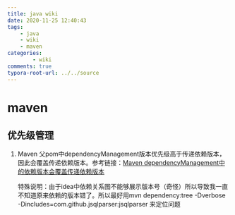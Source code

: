```yaml
---
title: java wiki
date: 2020-11-25 12:40:43
tags: 
	- java
	- wiki
	- maven
categories:
        - wiki
comments: true
typora-root-url: ../../source
---
```


# maven

## 优先级管理

1. Maven 父pom中dependencyManagement版本优先级高于传递依赖版本，因此会覆盖传递依赖版本。参考链接：[Maven dependencyManagement中的依赖版本会覆盖传递依赖版本](https://blog.csdn.net/jiaobuchong/article/details/81842503)

   特殊说明：由于idea中依赖关系图不能够展示版本号（奇怪）所以导致我一直不知道原来依赖的版本错了。所以最好用mvn dependency:tree -Dverbose -Dincludes=com.github.jsqlparser:jsqlparser 来定位问题